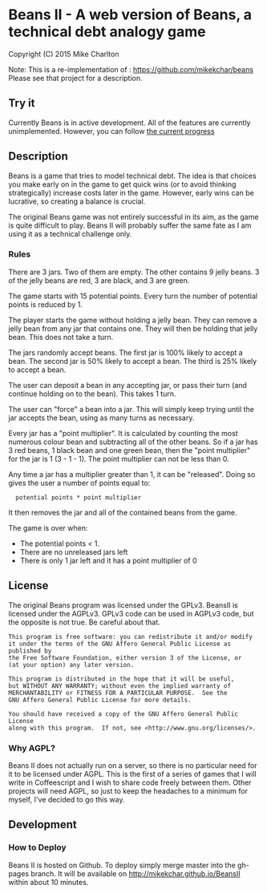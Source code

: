 # Beans II - A web version of Beans, a technical debt analogy game

Copyright (C) 2015 Mike Charlton

Note: This is a re-implementation of : https://github.com/mikekchar/beans
      Please see that project for a description.

## Try it

Currently Beans is in active development.  All of the features are
currently unimplemented.  However, you can follow
[the current progress](http://mikekchar.github.io/BeansII)

## Description

Beans is a game that tries to model technical debt.  The idea is that
choices you make early on in the game to get quick wins (or to
avoid thinking strategically) increase costs later in the game.
However, early wins can be lucrative, so creating a balance is crucial.

The original Beans game was not entirely successful in its aim, as
the game is quite difficult to play.  Beans II will probably suffer
the same fate as I am using it as a technical challenge only.

### Rules

There are 3 jars.  Two of them are empty.  The other contains
9 jelly beans.  3 of the jelly beans are red, 3 are black, and
3 are green.

The game starts with 15 potential points.  Every turn the
number of potential points is reduced by 1.

The player starts the game without holding a jelly bean.  They
can remove a jelly bean from any jar that contains one.  They
will then be holding that jelly bean.  This does not take a turn.

The jars randomly accept beans.  The first jar is 100% likely
to accept a bean.  The second jar is 50% likely to accept
a bean. The third is 25% likely to accept a bean.

The user can deposit a bean in any accepting jar, or pass their
turn (and continue holding on to the bean).  This takes 1 turn.

The user can "force" a bean into a jar.  This will simply keep
trying until the jar accepts the bean, using as many turns as
necessary.

Every jar has a "point multiplier".  It is calculated by counting
the most numerous colour bean and subtracting all of the other
beans.  So if a jar has 3 red beans, 1 black bean and one green bean,
then the "point multiplier" for the jar is 1 (3 - 1 - 1).  The point
multiplier can not be less than 0.

Any time a jar has a multiplier greater than 1, it can be "released".
Doing so gives the user a number of points equal to:
```
  potential points * point multiplier
```
It then removes the jar and all of the contained beans from the game.

The game is over when:
- The potential points < 1.
- There are no unreleased jars left
- There is only 1 jar left and it has a point multiplier of 0


## License

The original Beans program was licensed under the GPLv3.  BeansII
is licensed under the AGPLv3.  GPLv3 code can be used in AGPLv3
code, but the opposite is not true.  Be careful about that.

    This program is free software: you can redistribute it and/or modify
    it under the terms of the GNU Affero General Public License as published by
    the Free Software Foundation, either version 3 of the License, or
    (at your option) any later version.

    This program is distributed in the hope that it will be useful,
    but WITHOUT ANY WARRANTY; without even the implied warranty of
    MERCHANTABILITY or FITNESS FOR A PARTICULAR PURPOSE.  See the
    GNU Affero General Public License for more details.

    You should have received a copy of the GNU Affero General Public License
    along with this program.  If not, see <http://www.gnu.org/licenses/>.

### Why AGPL?

Beans II does not actually run on a server, so there is no particular
need for it to be licensed under AGPL.  This is the first of a series
of games that I will write in Coffeescript and I wish to share code
freely between them.  Other projects will need AGPL, so just to keep
the headaches to a minimum for myself, I've decided to go this way.

## Development

### How to Deploy

Beans II is hosted on Github.  To deploy simply merge master into the
gh-pages branch.  It will be available on http://mikekchar.github.io/BeansII
within about 10 minutes.
